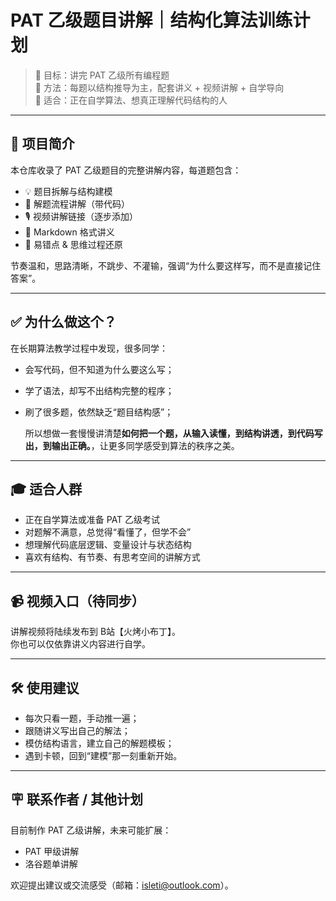 # PAT 乙级题目讲解｜结构化算法训练计划

> 📍 目标：讲完 PAT 乙级所有编程题  
> 🧠 方法：每题以结构推导为主，配套讲义 + 视频讲解 + 自学导向  
> 🎯 适合：正在自学算法、想真正理解代码结构的人

---

## 🧭 项目简介

本仓库收录了 PAT 乙级题目的完整讲解内容，每道题包含：

- 💡 题目拆解与结构建模
- 🧩 解题流程讲解（带代码）
- 🎙 视频讲解链接（逐步添加）
- 🧾 Markdown 格式讲义
- 🧪 易错点 & 思维过程还原

节奏温和，思路清晰，不跳步、不灌输，强调“为什么要这样写，而不是直接记住答案”。

---

## ✅ 为什么做这个？

在长期算法教学过程中发现，很多同学：

- 会写代码，但不知道为什么要这么写；
- 学了语法，却写不出结构完整的程序；
- 刷了很多题，依然缺乏“题目结构感”；

  所以想做一套慢慢讲清楚**如何把一个题，从输入读懂，到结构讲透，到代码写出，到输出正确。**，让更多同学感受到算法的秩序之美。
> 

---

## 🎓 适合人群

- 正在自学算法或准备 PAT 乙级考试
- 对题解不满意，总觉得“看懂了，但学不会”
- 想理解代码底层逻辑、变量设计与状态结构
- 喜欢有结构、有节奏、有思考空间的讲解方式

---


## 📹 视频入口（待同步）

讲解视频将陆续发布到 B站【火烤小布丁】。  
你也可以仅依靠讲义内容进行自学。

---

## 🛠 使用建议

- 每次只看一题，手动推一遍；
- 跟随讲义写出自己的解法；
- 模仿结构语言，建立自己的解题模板；
- 遇到卡顿，回到“建模”那一刻重新开始。

---

## 🪧 联系作者 / 其他计划

目前制作 PAT 乙级讲解，未来可能扩展： 
- PAT 甲级讲解
- 洛谷题单讲解 

欢迎提出建议或交流感受（邮箱：isleti@outlook.com）。



